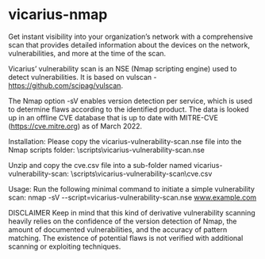 # vicarius-nmap

Get instant visibility into your organization’s network with a comprehensive scan that provides detailed information about the devices on the network, vulnerabilities, and more at the time of the scan. 

Vicarius’ vulnerability scan is an NSE (Nmap scripting engine) used to detect vulnerabilities. It is based on vulscan - https://github.com/scipag/vulscan. 

The Nmap option -sV enables version detection per service, which is used to determine flaws according to the identified product. The data is looked up in an offline CVE database that is up to date with MITRE-CVE (https://cve.mitre.org) as of March 2022.

Installation:
Please copy the vicarius-vulnerability-scan.nse file into the Nmap scripts folder:
\scripts\vicarius-vulnerability-scan.nse

Unzip and copy the cve.csv file into a sub-folder named vicarius-vulnerability-scan:
\scripts\vicarius-vulnerability-scan\cve.csv

Usage:
Run the following minimal command to initiate a simple vulnerability scan:
nmap -sV --script=vicarius-vulnerability-scan.nse www.example.com

DISCLAIMER
Keep in mind that this kind of derivative vulnerability scanning heavily relies on the confidence of the version detection of Nmap, the amount of documented vulnerabilities, and the accuracy of pattern matching. The existence of potential flaws is not verified with additional scanning or exploiting techniques.
